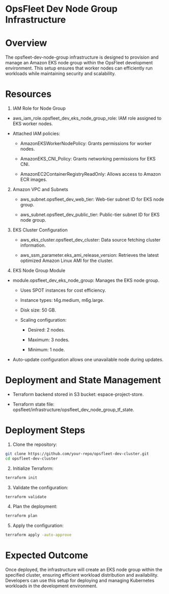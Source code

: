 
# OpsFleet Dev Node Group Infrastructure

# Overview

The opsfleet-dev-node-group infrastructure is designed to provision and manage an Amazon EKS node group within the OpsFleet development environment. This setup ensures that worker nodes can efficiently run workloads while maintaining security and scalability.

# Resources

1. IAM Role for Node Group

- aws_iam_role.opsfleet_dev_eks_node_group_role: IAM role assigned to EKS worker nodes.

- Attached IAM policies:

    - AmazonEKSWorkerNodePolicy: Grants permissions for worker nodes.

    - AmazonEKS_CNI_Policy: Grants networking permissions for EKS CNI.

    - AmazonEC2ContainerRegistryReadOnly: Allows access to Amazon ECR images.

2. Amazon VPC and Subnets

    - aws_subnet.opsfleet_dev_web_tier: Web-tier subnet ID for EKS node group.

    -  aws_subnet.opsfleet_dev_public_tier: Public-tier subnet ID for EKS node group.

3. EKS Cluster Configuration

    - aws_eks_cluster.opsfleet_dev_cluster: Data source fetching cluster information.

    - aws_ssm_parameter.eks_ami_release_version: Retrieves the latest optimized Amazon Linux AMI for the cluster.

4. EKS Node Group Module

- module.opsfleet_dev_eks_node_group: Manages the EKS node group.

    - Uses SPOT instances for cost efficiency.

    - Instance types: t4g.medium, m6g.large.

    - Disk size: 50 GB.

    - Scaling configuration:

        - Desired: 2 nodes.

        - Maximum: 3 nodes.

        - Minimum: 1 node.

- Auto-update configuration allows one unavailable node during updates.

# Deployment and State Management

- Terraform backend stored in S3 bucket: espace-project-store.

- Terraform state file: opsfleet/infrastructure/opsfleet_dev_node_group_tf_state.



# Deployment Steps
1. Clone the repository:
```sh
git clone https://github.com/your-repo/opsfleet-dev-cluster.git
cd opsfleet-dev-cluster

``` 

2. Initialize Terraform:
```sh
terraform init
```


3. Validate the configuration:
```sh
terraform validate
```

4. Plan the deployment:
```sh
terraform plan
```

5. Apply the configuration:
```sh
terraform apply -auto-approve
```


# Expected Outcome

Once deployed, the infrastructure will create an EKS node group within the specified cluster, ensuring efficient workload distribution and availability. Developers can use this setup for deploying and managing Kubernetes workloads in the development environment.

